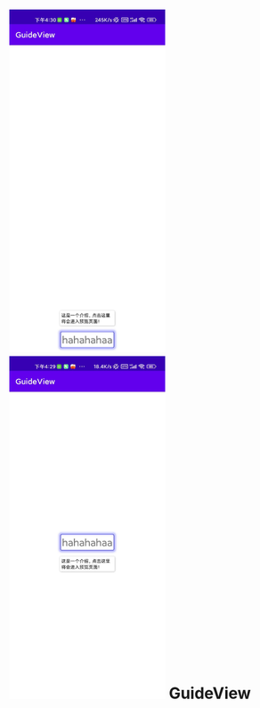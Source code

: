 <h1>
<img src="/screenshots/bottom.jpg" width="280" height="615" alt="Screenshot 1"/>
<img src="/screenshots/center.jpg" width="280" height="615" alt="Screenshot 2"/>
  GuideView
</h1>
